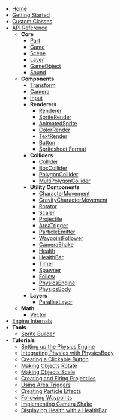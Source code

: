 - [Home](README.md)
- [Getting Started](getting-started.md)
- [Custom Classes](custom-classes.md)
- [API Reference](api-reference.md)
  - **Core**
    - [Part](api/Part.md)
    - [Game](api/Game.md)
    - [Scene](api/Scene.md)
    - [Layer](api/Layer.md)
    - [GameObject](api/GameObject.md)
    - [Sound](api/Sound.md)
  - **Components**
    - [Transform](api/Transform.md)
    - [Camera](api/Camera.md)
    - [Input](api/Input.md)
    - **Renderers**
      - [Renderer](api/Renderer.md)
      - [SpriteRender](api/SpriteRender.md)
      - [AnimatedSprite](api/AnimatedSprite.md)
      - [ColorRender](api/ColorRender.md)
      - [TextRender](api/TextRender.md)
      - [Button](api/Button.md)
      - [Spritesheet Format](spritesheet-format.md)
    - **Colliders**
      - [Collider](api/Collider.md)
      - [BoxCollider](api/BoxCollider.md)
      - [PolygonCollider](api/PolygonCollider.md)
      - [MultiPolygonCollider](api/MultiPolygonCollider.md)
    - **Utility Components**
      - [CharacterMovement](api/CharacterMovement.md)
      - [GravityCharacterMovement](api/GravityCharacterMovement.md)
      - [Rotator](api/Rotator.md)
      - [Scaler](api/Scaler.md)
      - [Projectile](api/Projectile.md)
      - [AreaTrigger](api/AreaTrigger.md)
      - [ParticleEmitter](api/ParticleEmitter.md)
      - [WaypointFollower](api/WaypointFollower.md)
      - [CameraShake](api/CameraShake.md)
      - [Health](api/Health.md)
      - [HealthBar](api/HealthBar.md)
      - [Timer](api/Timer.md)
      - [Spawner](api/Spawner.md)
      - [Follow](api/Follow.md)
      - [PhysicsEngine](api/PhysicsEngine.md)
      - [PhysicsBody](api/PhysicsBody.md)
    - **Layers**
      - [ParallaxLayer](api/ParallaxLayer.md)
  - **Math**
    - [Vector](api/Vector.md)
- [Engine Internals](engine-internals.md)
- **Tools**
  - [Sprite Builder](spriteBuilder.md)
- **Tutorials**
  - [Setting up the Physics Engine](tutorials/physics-engine.md)
  - [Integrating Physics with PhysicsBody](tutorials/physics-body.md)
  - [Creating a Clickable Button](tutorials/clickable-button.md)
  - [Making Objects Rotate](tutorials/rotating-objects.md)
  - [Making Objects Scale](tutorials/scaling-objects.md)
  - [Creating and Firing Projectiles](tutorials/projectiles.md)
  - [Using Area Triggers](tutorials/area-triggers.md)
  - [Creating Particle Effects](tutorials/particle-effects.md)
  - [Following Waypoints](tutorials/waypoint-follower.md)
  - [Implementing Camera Shake](tutorials/camera-shake.md)
  - [Displaying Health with a HealthBar](tutorials/health-bar.md)